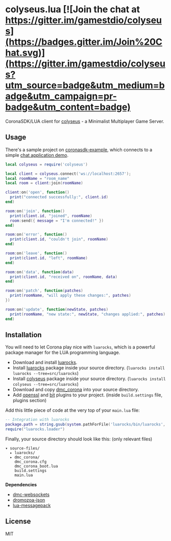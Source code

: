# colyseus.lua [![Join the chat at https://gitter.im/gamestdio/colyseus](https://badges.gitter.im/Join%20Chat.svg)](https://gitter.im/gamestdio/colyseus?utm_source=badge&utm_medium=badge&utm_campaign=pr-badge&utm_content=badge)

CoronaSDK/LUA client for [colyseus](https://github.com/gamestdio/colyseus) - a
Minimalist Multiplayer Game Server.

## Usage

There's a sample project on
[coronasdk-example](https://github.com/gamestdio/colyseus.lua/tree/master/coronasdk-example),
which connects to a simple [chat application
demo](https://github.com/endel/colyseus-react-example).

```lua
local colyseus = require('colyseus')

local client = colyseus.connect('ws://localhost:2657');
local roomName = "room_name"
local room = client:join(roomName)

client:on('open', function()
  print("connected successfully:", client.id)
end)

room:on('join', function()
  print(client.id, "joined", roomName)
  room:send({ message = "I'm connected!" })
end)

room:on('error', function()
  print(client.id, "couldn't join", roomName)
end)

room:on('leave', function()
  print(client.id, "left", roomName)
end)

room:on('data', function(data)
  print(client.id, "received on", roomName, data)
end)

room:on('patch', function(patches)
  print(roomName, "will apply these changes:", patches)
})

room:on('update', function(newState, patches)
  print(roomName, "new state:", newState, "changes applied:", patches)
end)
```

## Installation

You will need to let Corona play nice with `luarocks`, which is a powerful
package manager for the LUA programming language.

- Download and install
  [luarocks](https://github.com/keplerproject/luarocks/wiki/Download#installing).
- Install [luarocks](https://luarocks.org/modules/hisham/luarocks) package
  inside your source directory. (`luarocks install luarocks --tree=src/luarocks`)
- Install [colyseus](https://luarocks.org/modules/endel/colyseus) package inside
  your source directory. (`luarocks install colyseus --tree=src/luarocks`)
- Download and copy
  [dmc_corona](https://github.com/dmccuskey/dmc-websockets) into your
  source directory.
- Add [openssl](https://docs.coronalabs.com/plugin/openssl/) and
  [bit](https://docs.coronalabs.com/plugin/bit/) plugins to your project.
  (inside `build.settings` file, plugins section)

Add this little piece of code at the very top of your `main.lua` file:

```lua
-- Integration with luarocks
package.path = string.gsub(system.pathForFile('luarocks/bin/luarocks', system.ResourceDirectory), 'bin/luarocks', '') .. 'share/lua/5.2/?.lua' .. ';' .. package.path
require("luarocks.loader")
```

Finally, your source directory should look like this: (only relevant files)

```
▾ source-files/
  ▸ luarocks/
  ▸ dmc_corona/
    dmc_corona.cfg
    dmc_corona_boot.lua
    build.settings
    main.lua
```

**Dependencies**

- [dmc-websockets](https://github.com/dmccuskey/dmc-websockets)
- [dromozoa-json](https://github.com/dromozoa/dromozoa-json)
- [lua-messagepack](https://github.com/fperrad/lua-MessagePack)

## License

MIT
